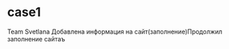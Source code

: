 # case1
Team Svetlana
Добавлена информация на сайт(заполнение)Продолжил заполнение сайтаъ













<br>
















































































































